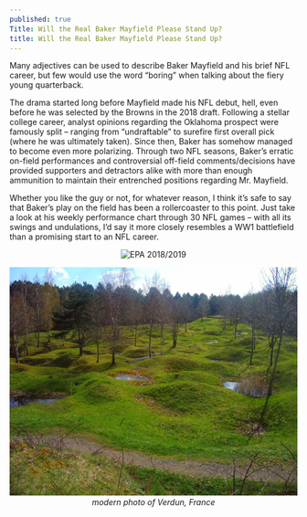 ```yaml
---
published: true
Title: Will the Real Baker Mayfield Please Stand Up?
title: Will the Real Baker Mayfield Please Stand Up?
---
```

Many adjectives can be used to describe Baker Mayfield and his brief NFL career, but few would use the word “boring” when talking about the fiery young quarterback.

The drama started long before Mayfield made his NFL debut, hell, even before he was selected by the Browns in the 2018 draft. Following a stellar college career, analyst opinions regarding the Oklahoma prospect were famously split – ranging from “undraftable” to surefire first overall pick (where he was ultimately taken). Since then, Baker has somehow managed to become even more polarizing. Through two NFL seasons, Baker’s erratic on-field performances and controversial off-field comments/decisions have provided supporters and detractors alike with more than enough ammunition to maintain their entrenched positions regarding Mr. Mayfield.

Whether you like the guy or not, for whatever reason, I think it’s safe to say that Baker’s play on the field has been a rollercoaster to this point. Just take a look at his weekly performance chart through 30 NFL games – with all its swings and undulations, I’d say it more closely resembles a WW1 battlefield than a promising start to an NFL career.

<p align="center">
  <img src="https://raw.githubusercontent.com/ClayGirdner/Baker/master/Images/EPA_both.png" alt="EPA 2018/2019" height="400">
</p>
<p align="center">
  <img src="https://raw.githubusercontent.com/ClayGirdner/Baker/master/Images/verdun.jpg" alt="verdun" height="400">
  <br>
  <em>modern photo of Verdun, France</em>
</p>
